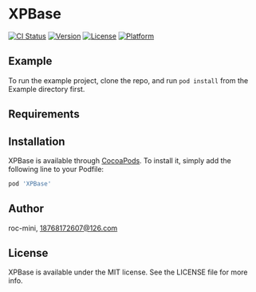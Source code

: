 # XPBase

[![CI Status](https://img.shields.io/travis/roc-mini/XPBase.svg?style=flat)](https://travis-ci.org/roc-mini/XPBase)
[![Version](https://img.shields.io/cocoapods/v/XPBase.svg?style=flat)](https://cocoapods.org/pods/XPBase)
[![License](https://img.shields.io/cocoapods/l/XPBase.svg?style=flat)](https://cocoapods.org/pods/XPBase)
[![Platform](https://img.shields.io/cocoapods/p/XPBase.svg?style=flat)](https://cocoapods.org/pods/XPBase)

## Example

To run the example project, clone the repo, and run `pod install` from the Example directory first.

## Requirements

## Installation

XPBase is available through [CocoaPods](https://cocoapods.org). To install
it, simply add the following line to your Podfile:

```ruby
pod 'XPBase'
```

## Author

roc-mini, 18768172607@126.com

## License

XPBase is available under the MIT license. See the LICENSE file for more info.
